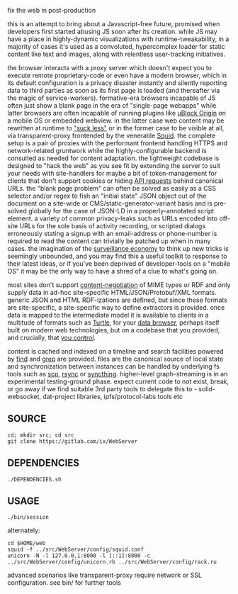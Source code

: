 fix the web in post-production

this is an attempt to bring about a Javascript-free future, promised when developers first started abusing JS soon after its creation. while JS may have a place in highly-dynamic visualizations with runtime-tweakability, in a majority of cases it's used as a convoluted, hypercomplex loader for static content like text and images, along with relentless user-tracking initiatives.

the browser interacts with a proxy server which doesn't expect you to execute remote proprietary-code or even have a modern browser, which in its default configuration is a privacy disaster instantly and silently reporting data to third parties as soon as its first page is loaded (and thereafter via the magic of service-workers). formative-era browsers incapable of JS often just show a blank page in the era of "single-page webapps" while latter browsers are often incapable of running plugins like [uBlock Origin](https://github.com/gorhill/uBlock) on a mobile OS or embedded webview. in the latter case web content may be rewritten at runtime to ["suck less"](http://suckless.org/philosophy/) or in the former case to be visible at all, via transparent-proxy frontended by the venerable [Squid](http://www.squid-cache.org/). the complete setup is a pair of proxies with the performant frontend handling HTTPS and network-related gruntwork while the highly-configurable backend is consulted as needed for content adaptation. the lightweight codebase is designed to "hack the web" as you see fit by extending the server to suit your needs with site-handlers for maybe a bit of token-management for clients that don't support cookies or hiding [API requests](https://ruben.verborgh.org/blog/2013/11/29/the-lie-of-the-api/) behind canonical URLs. the "blank page problem" can often be solved as easily as a CSS selector and/or regex to fish an "initial state" JSON object out of the document on a site-wide or CMS/static-generator-variant basis and is pre-solved globally for the case of JSON-LD in a properly-annotated script element. a variety of common privacy-leaks such as URLs encoded into off-site URLs for the sole basis of activity recording, or scripted dialogs erroneously stating a signup with an email-address or phone-number is required to read the content can trivially be patched up when in many cases. the imagination of the [surveillance economy](https://news.harvard.edu/gazette/story/2019/03/harvard-professor-says-surveillance-capitalism-is-undermining-democracy/) to think up new tricks is seemingly unbounded, and you may find this a useful toolkit to response to their latest ideas, or if you've been deprived of developer-tools on a "mobile OS" it may be the only way to have a shred of a clue to what's going on.

most sites don't support [content-negotiation](https://www.w3.org/DesignIssues/Conneg) of MIME types or RDF and only supply data in ad-hoc site-specific HTML/JSON/Protobuf/XML formats. generic JSON and HTML RDF-izations are defined, but since these formats are site-specific, a site-specific way to define extractors is provided. once data is mapped to the intermediate model it is available to clients in a multitude of formats such as [Turtle](https://en.wikipedia.org/wiki/Turtle_(syntax)), for your [data browser](https://github.com/solid/data-kitchen), perhaps itself built on modern web technologies, but on a codebase that you provided, and crucially, that [you control](https://www.gnu.org/philosophy/keep-control-of-your-computing.en.html#content).

content is cached and indexed on a timeline and search facilities powered by [find](https://www.gnu.org/software/findutils/manual/html_mono/find.html) and [grep](https://www.gnu.org/software/grep/manual/grep.html) are provided. files are the canonical source of local state and synchronization between instances can be handled by underlying fs tools such as [scp](https://github.com/openssh/openssh-portable/blob/master/scp.c), [rsync](https://wiki.archlinux.org/index.php/Rsync) or [syncthing](https://syncthing.net/). higher-level graph-streaming is in an experimental testing-ground phase. expect current code to not exist, break, or go away if we find suitable 3rd party tools to delegate this to - solid-websocket, dat-project libraries, ipfs/protocol-labs tools etc

## SOURCE
    cd; mkdir src; cd src
    git clone https://gitlab.com/ix/WebServer

## DEPENDENCIES

    ./DEPENDENCIES.sh

## USAGE

    ./bin/session

alternately:

    cd $HOME/web
    squid -f ../src/WebServer/config/squid.conf
    unicorn -N -l 127.0.0.1:8000 -l [::1]:8000 -c ../src/WebServer/config/unicorn.rb ../src/WebServer/config/rack.ru

advanced scenarios like transparent-proxy require network or SSL configuration. see bin/ for further tools
